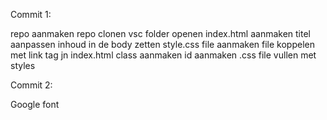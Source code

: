 Commit 1:

repo aanmaken
repo clonen
vsc folder openen
index.html aanmaken
titel aanpassen
inhoud in de body zetten
style.css file aanmaken
file koppelen met link tag jn index.html
class aanmaken
id aanmaken
.css file vullen met styles

Commit 2:

Google font